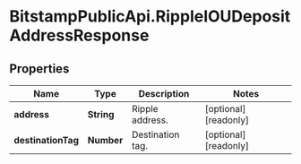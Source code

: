 # BitstampPublicApi.RippleIOUDepositAddressResponse

## Properties

Name | Type | Description | Notes
------------ | ------------- | ------------- | -------------
**address** | **String** | Ripple address. | [optional] [readonly] 
**destinationTag** | **Number** | Destination tag. | [optional] [readonly] 


